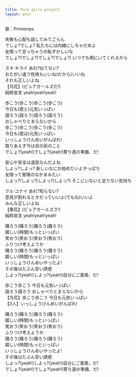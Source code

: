 ```yaml
---
title: Pure girls project
layout: post
---
```

歌：Printemps

<p><a class="honoka">失敗も心配も話してみてごらん<br />
でしょ?でしょ? 私たちには内緒にしちゃだめよ</a><br />
<a class="kotori">友情って言っちゃうの恥ずかしいな<br />
でしょ?(でしょ?)でしょ?(でしょ?) いつでも側にいてくれるから</a></p>

<p><a class="hanayo">スキ·キライ あれ?似てない?<br />
おたがい違う性格もいいね</a><a class="honoka">(だから)</a><a class="kotori">いいね</a><br />
<a class="honoka">それも正しいよね</a><br />
【<a class="kotori">鸟</a><a class="hanayo">花</a>】(ピュアガールズだ!)<br />
<a class="honoka">純粋宣言</a> yeah!yeah!yeah!</p>

<p>歩こう(歩こう)歩こう(歩こう)<br />
今日も(君と)元気いっぱい<br />
語ろう(語ろう)語ろう(語ろう)<br />
おしゃべりとまらないから<br />
歩こう(歩こう)歩こう(歩こう)<br />
今日も(君は)元気いっぱい<br />
いっしょうけんめいがんばれ!<br />
取りあえず今は目の前のこと<br />
でしょ?(yeah!)でしょ?(yeah!)寄り道の準備、だ!</p>

<p><a class="kotori">安心や安全は退屈なんだよね<br />
しよっ?しよっ? 新しいなにか始めたいよやっぱり</a><br />
<a class="hanayo">友情って冒険のなかまみたい<br />
しよっ?(しよっ?)しよっ?(しよっ?) そこにいないと足りない気持ち</a></p>

<p><a class="honoka">クル·コナイ あれ?知らない?<br />
意見が割れるときだっていいよ</a><a class="kotori">(でもね)</a><a class="hanayo">いいよ</a><br /> 
<a class="kotori">みんな正しいよね</a><br />
【<a class="honoka">果</a><a class="hanayo">花</a>】(ピュアガールズさ!)<br />
<a class="kotori">純粋宣言</a> yeah!yeah!yeah!</p>

<p>踊ろう(踊ろう)踊ろう(踊ろう)<br />
嬉しい(時間)もっといっぱい<br />
笑おう(笑おう)笑おう(笑おう)<br />
ふりつけ考えようか<br />
踊ろう(踊ろう)踊ろう(踊ろう)<br />
嬉しい(時間)もっといっぱい<br />
いっしょうけんめいやったよ!<br />
その後はたぶん甘い誘惑<br />
しよっ?(yeah!)しよっ?(yeah!)自分にご褒美、だ!</p>

<p><a class="honoka">歩こう歩こう 今日も元気いっぱい<br />
語ろう語ろう おしゃべりとまらないから</a><br />
【<a class="kotori">鸟</a><a class="hanayo">花</a>】歩こう歩こう 今日も元気いっぱい<br />
【3人】いっしょうけんめいがんばれ!</p>

<p>踊ろう(踊ろう)踊ろう(踊ろう)<br />
嬉しい(時間)もっといっぱい<br />
笑おう(笑おう)笑おう(笑おう)<br />
ふりつけ考えようか<br />
踊ろう(踊ろう)踊ろう(踊ろう)<br />
嬉しい(時間)もっといっぱい<br />
いっしょうけんめいやったよ!<br />
その後はたぶん甘い誘惑<br />
しよっ?(yeah!)しよっ?(yeah!)自分にご褒美、だ!<br />
でしょ?(yeah!)でしょ?(yeah!)寄り道の準備、だ!</p>